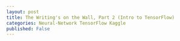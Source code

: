 ```yaml
---
layout: post
title: The Writing's on the Wall, Part 2 (Intro to TensorFlow)
categories: Neural-Network TensorFlow Kaggle
published: False
---
```

